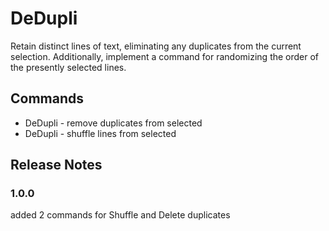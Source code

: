 # DeDupli

Retain distinct lines of text, eliminating any duplicates from the current selection. Additionally, implement a command for randomizing the order of the presently selected lines.

## Commands

- DeDupli - remove duplicates from selected
- DeDupli - shuffle lines from selected

## Release Notes

### 1.0.0

added 2 commands for Shuffle and Delete duplicates
